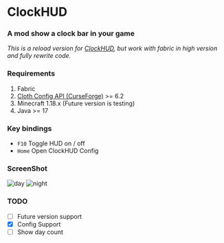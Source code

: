 # ClockHUD
### A mod show a clock bar in your game

*This is a reload version for [ClockHUD](https://github.com/samvbeckmann/ClockHUD), but work with fabric in high version and fully rewrite code.*

### Requirements
1. Fabric
2. [Cloth Config API (CurseForge)](https://www.curseforge.com/minecraft/mc-mods/cloth-config)  >= 6.2
3. Minecraft 1.18.x (Future version is testing)
4. Java >= 17

### Key bindings

- `F10` Toggle HUD on / off
- `Home` Open ClockHUD Config

### ScreenShot
![day](https://s2.loli.net/2022/07/07/23J4xQTuni1WpU9.png)
![night](https://s2.loli.net/2022/07/07/7cVtisXrpEHTYfC.png)

### TODO
- [ ] Future version support
- [x] Config Support
- [ ] Show day count